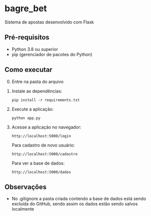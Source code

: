 # bagre_bet

Sistema de apostas desenvolvido com Flask
## Pré-requisitos

- Python 3.8 ou superior
- pip (gerenciador de pacotes do Python)

## Como executar
0. Entre na pasta do arquivo

1. Instale as dependências:
   ```
   pip install -r requirements.txt
   ```

2. Execute a aplicação:
   ```
   python app.py
   ```

3. Acesse a aplicação no navegador:
   ```
   http://localhost:5000/login
   ```
   
   Para cadastro de novo usuário:
   ```
   http://localhost:5000/cadastro
   ```

    Para ver a base de dados:
   ```
   http://localhost:5000/dados
   ```

## Observações
- No .gitignore a pasta criada contendo a base de dados está sendo excluída do GitHub, sendo assim os dados estão sendo salvos localmente
